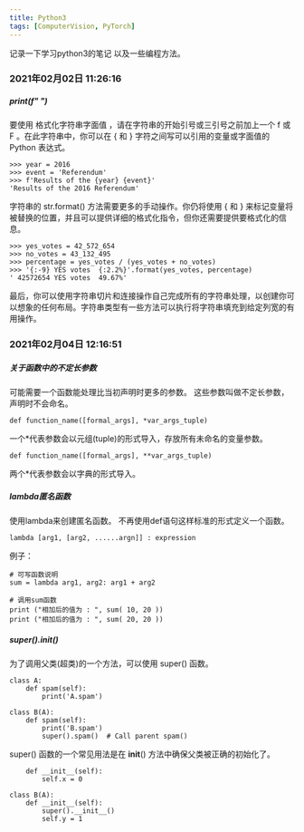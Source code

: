 ```yaml
---
title: Python3
tags: [ComputerVision, PyTorch]
---
```


记录一下学习python3的笔记
以及一些编程方法。

### 2021年02月02日 11:26:16
##### print(f" ")
要使用 格式化字符串字面值 ，请在字符串的开始引号或三引号之前加上一个 f 或 F 。在此字符串中，你可以在 { 和 } 字符之间写可以引用的变量或字面值的 Python 表达式。
```
>>> year = 2016
>>> event = 'Referendum'
>>> f'Results of the {year} {event}'
'Results of the 2016 Referendum'
```
字符串的 str.format() 方法需要更多的手动操作。你仍将使用 { 和 } 来标记变量将被替换的位置，并且可以提供详细的格式化指令，但你还需要提供要格式化的信息。
```
>>> yes_votes = 42_572_654
>>> no_votes = 43_132_495
>>> percentage = yes_votes / (yes_votes + no_votes)
>>> '{:-9} YES votes  {:2.2%}'.format(yes_votes, percentage)
' 42572654 YES votes  49.67%'
```
最后，你可以使用字符串切片和连接操作自己完成所有的字符串处理，以创建你可以想象的任何布局。字符串类型有一些方法可以执行将字符串填充到给定列宽的有用操作。

### 2021年02月04日 12:16:51
##### 关于函数中的不定长参数
可能需要一个函数能处理比当初声明时更多的参数。
这些参数叫做不定长参数，声明时不会命名。
```
def function_name([formal_args], *var_args_tuple)
```
一个*代表参数会以元组(tuple)的形式导入，存放所有未命名的变量参数。
```
def function_name([formal_args], **var_args_tuple)
```
两个*代表参数会以字典的形式导入。

##### lambda匿名函数
使用lambda来创建匿名函数。
不再使用def语句这样标准的形式定义一个函数。
```
lambda [arg1, [arg2, ......argn]] : expression
```
例子：
```
# 可写函数说明
sum = lambda arg1, arg2: arg1 + arg2
 
# 调用sum函数
print ("相加后的值为 : ", sum( 10, 20 ))
print ("相加后的值为 : ", sum( 20, 20 ))
```

##### super().__init__()
为了调用父类(超类)的一个方法，可以使用 super() 函数。
```
class A:
    def spam(self):
        print('A.spam')

class B(A):
    def spam(self):
        print('B.spam')
        super().spam()  # Call parent spam()
```
super() 函数的一个常见用法是在 __init__() 方法中确保父类被正确的初始化了。
``` 
    def __init__(self):
        self.x = 0

class B(A):
    def __init__(self):
        super().__init__()
        self.y = 1
```



